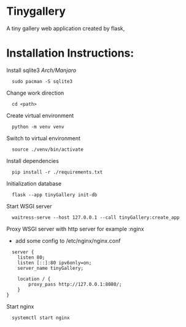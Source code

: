 # Tinygallery
A tiny gallery web application created by flask, 

# Installation Instructions:

Install sqlite3 
*Arch/Manjaro*
```
  sudo pacman -S sqlite3
```

Change work direction
```
  cd <path>
```

Create virtual environment
```
  python -m venv venv
```

Switch to virtual environment
```
  source ./venv/bin/activate
```

Install dependencies
```
  pip install -r ./requirements.txt
```
Initialization database
```
  flask --app tinyGallery init-db
```
 
Start WSGI server
```
  waitress-serve --host 127.0.0.1 --call tinyGallery:create_app
```

Proxy WSGI server with http server for example :nginx

* add some config to /etc/nginx/nginx.conf
```
  server {
    listen 80;
    listen [::]:80 ipv6only=on;
    server_name tinyGallery;
        
    location / {
        proxy_pass http://127.0.0.1:8080/;
    }
}
```

Start nginx
```
  systemctl start nginx
```
